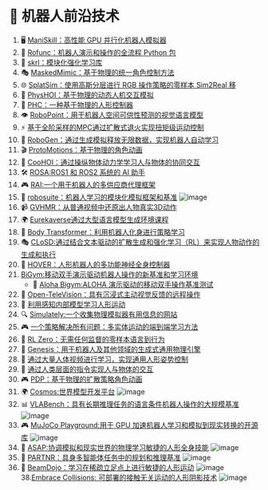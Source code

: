 # 🔬 机器人前沿技术

1. 🖥️ [ManiSkill：高性能 GPU 并行化机器人模拟器](https://github.com/haosulab/ManiSkill)
2. 🔧 [Rofunc：机器人演示和操作的全流程 Python 包](https://github.com/Skylark0924/Rofunc)
3. 🎯 [skrl：模块化强化学习库](https://github.com/Toni-SM/skrl)
4. 🎭 [MaskedMimic：基于物理的统一角色控制方法](https://research.nvidia.com/labs/par/maskedmimic/)
5. 🌐 [SplatSim：使用高斯分层进行 RGB 操作策略的零样本 Sim2Real 移](https://splatsim.github.io/)
6. 🤖 [PhysHOI：基于物理的动态人机交互模拟](https://github.com/wyhuai/PhysHOI)
7. 🦿 [PHC：一种基于物理的人形控制器](https://github.com/ZhengyiLuo/PHC)
8. 👁️ [RoboPoint：用于机器人空间可供性预测的视觉语言模型](https://robo-point.github.io/)
9. ⚡ [基于全阶采样的MPC通过扩散式退火实现扭矩级运动控制](https://lecar-lab.github.io/dial-mpc/)
10. 🧪 [RoboGen：通过生成模拟释放无限数据，实现机器人自动学习](https://github.com/Genesis-Embodied-AI/RoboGen)
11. 🎬 [ProtoMotions：基于物理的角色动画](https://github.com/NVlabs/ProtoMotions/tree/main)
12. 🤝 [CooHOI：通过操纵物体动力学学习人与物体的协同交互](https://github.com/Winston-Gu/CooHOI)
13. 🛠️ [ROSA:ROS1 和 ROS2 系统的 AI 助手](https://github.com/nasa-jpl/rosa)
14. 🎮 [RAI:一个用于机器人的多供应商代理框架](https://github.com/RobotecAI/rai?tab=readme-ov-file#simulation-demos)
15. 🔨 [robosuite：机器人学习的模块化模拟框架和基准](https://github.com/ARISE-Initiative/robosuite)
        ![image](https://github.com/user-attachments/assets/6724fc91-7186-485d-98a4-9c171377103e)
17. 📹 [GVHMR：从普通视频中还原出人物真实3D动作](https://github.com/zju3dv/GVHMR)
18. 🌍 [Eurekaverse通过大型语言模型生成环境课程](https://github.com/eureka-research/eurekaverse)
19. 🤖 [Body Transformer：利用机器人化身进行策略学习](https://github.com/carlosferrazza/BodyTransformer)
20. 🎭 [CLoSD:通过结合文本驱动的扩散生成和强化学习（RL）来实现人物动作的生成和执行](https://github.com/GuyTevet/CLoSD?tab=readme-ov-file)
21. 🦾 [HOVER：人形机器人的多功能神经全身控制器](https://hover-versatile-humanoid.github.io/)
22. [BiGym:移动双手演示驱动机器人操作的新基准和学习环境](https://github.com/chernyadev/bigym)
    - 🤖 [Aloha Bigym:ALOHA 演示驱动的移动双手操作基准测试](https://github.com/AlmondGod/aloha-bigym.git)
23. 🔬 [Open-TeleVision：具有沉浸式主动视觉反馈的远程操作](https://github.com/OpenTeleVision/TeleVision)
24. 🧠 [利用感知内部模型学习人形运动](https://junfeng-long.github.io/PIM/)
25. 🔍 [Simulately:一个收集物理模拟器有用信息的网站](https://github.com/geng-haoran/Simulately?tab=readme-ov-file)
26. 🎮 [一个策略解决所有问题：多实体运动的端到端学习方法](https://github.com/nico-bohlinger/one_policy_to_run_them_all.git)
27. 🤖 [RL Zero：无需任何监督的零样本语言到行为](https://hari-sikchi.github.io/rlzero/)
28. 🌟 [Genesis：用于机器人及其他领域的生成式通用物理引擎](https://genesis-embodied-ai.github.io/)
29. 🎥 [通过大量人体视频进行学习，实现通用人形姿势控制](https://usc-gvl.github.io/UH-1/)
30. 👥 [通过人类层面的指令实现人与物体的交互](https://hoifhli.github.io/)
31. 🎮 [PDP：基于物理的扩散策略角色动画](https://stanford-tml.github.io/PDP.github.io/) 
32. 🌍 [Cosmos:世界模型开发平台](https://github.com/NVIDIA/Cosmos.git)
    ![image](https://github.com/user-attachments/assets/b23387bd-64d9-40a4-b349-1af2d3ac1e46)
33. 📊 [VLABench：具有长期推理任务的语言条件机器人操作的大规模基准](https://github.com/OpenMOSS/VLABench)
    ![image](https://github.com/user-attachments/assets/0369d9a0-b0a7-432f-af7e-16e69086f125)
34. 🎮 [MuJoCo Playground:用于 GPU 加速机器人学习和模拟到现实转换的开源库](https://playground.mujoco.org/)
    ![image](https://github.com/user-attachments/assets/3896969c-74e0-446e-af63-0e6324639bd2)
35. 🤖 [ASAP:协调模拟和现实世界的物理学习敏捷的人形全身技能](https://agile.human2humanoid.com/)
    ![image](https://github.com/user-attachments/assets/d921df3c-0610-414e-9eb1-018ec90a8040)
36. 🤝 [PARTNR：具身多智能体任务中的规划和推理基准](https://github.com/facebookresearch/partnr-planner)
    ![image](https://github.com/user-attachments/assets/9f71a916-c04f-4cee-abe7-b8d53b468673)
37. 🦿 [BeamDojo：学习在稀疏立足点上进行敏捷的人形运动](https://why618188.github.io/beamdojo/)
    ![image](https://github.com/user-attachments/assets/3f5bc175-d2ee-4e8c-b7a0-55f0d94522e7)
38.[Embrace Collisions: 可部署的接触无关运动的人形阴影技术](https://project-instinct.github.io/)
    ![image](https://github.com/user-attachments/assets/139318a7-99fe-44bd-903b-5b30bd1d90bf)

